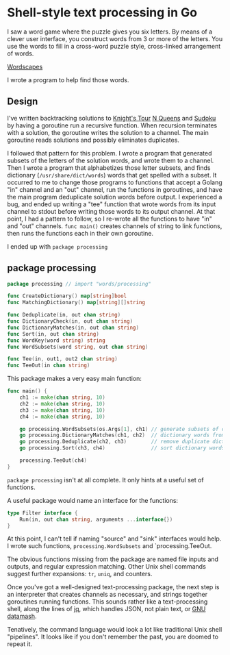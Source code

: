 # Shell-style text processing in Go

I saw a word game where the puzzle gives you six letters.
By means of a clever user interface, you construct words from 3 or more
of the letters.
You use the words to fill in a cross-word puzzle style,
cross-linked arrangement of words.

[Wordscapes](https://play.google.com/store/apps/details?id=com.peoplefun.wordcross&hl=en&gl=us)

I wrote a program to help find those words.

## Design

I've written backtracking solutions to
[Knight's Tour](https://github.com/bediger4000/knights-tour)
[N Queens](https://github.com/bediger4000/nqueens)
and
[Sudoku](https://github.com/bediger4000/sudoku-solver-2)
by having a goroutine run a recursive function.
When recursion terminates with a solution,
the goroutine writes the solution to a channel.
The main goroutine reads solutions and possibly
eliminates duplicates.

I followed that pattern for this problem.
I wrote a program that generated subsets of the letters of the solution words,
and wrote them to a channel.
Then I wrote a program that alphabetizes those letter subsets,
and finds dictionary (`/usr/share/dict/words`) words that get spelled with a subset.
It occurred to me to change those programs to functions that accept a
Golang "in" channel and an "out" channel, run the functions in goroutines,
and have the main program deduplicate solution words before output.
I experienced a bug, and ended up writing a "tee" function that wrote
words from its input channel to stdout before writing those words to its output channel.
At that point, I had a pattern to follow, so I re-wrote all the functions
to have "in" and "out" channels.
`func main()` creates channels of string to link functions,
then runs the functions each in their own goroutine.

I ended up with `package processing`

## package processing

```go
package processing // import "words/processing"

func CreateDictionary() map[string]bool
func MatchingDictionary() map[string][]string

func Deduplicate(in, out chan string)
func DictionaryCheck(in, out chan string)
func DictionaryMatches(in, out chan string)
func Sort(in, out chan string)
func WordKey(word string) string
func WordSubsets(word string, out chan string)

func Tee(in, out1, out2 chan string)
func TeeOut(in chan string)
```

This package makes a very easy main function:

```go
func main() {
    ch1 := make(chan string, 10)
    ch2 := make(chan string, 10)
    ch3 := make(chan string, 10)
    ch4 := make(chan string, 10)

    go processing.WordSubsets(os.Args[1], ch1) // generate subsets of characters
    go processing.DictionaryMatches(ch1, ch2)  // dictionary words from subsets
    go processing.Deduplicate(ch2, ch3)        // remove duplicate dictionary words
    go processing.Sort(ch3, ch4)               // sort dictionary words alphabetically

    processing.TeeOut(ch4)
}
```

`package processing` isn't at all complete.
It only hints at a useful set of functions.

A useful package would name an interface for the functions:

```go
type Filter interface {
	Run(in, out chan string, arguments ...interface{})
}
```

At this point, I can't tell if naming "source" and "sink" interfaces
would help.
I wrote such functions, `processing.WordSubsets` and `processing.TeeOut.

The obvious functions missing from the package are named file inputs and outputs,
and regular expression matching.
Other Unix shell commands suggest further expansions: `tr`, `uniq`, and counters.

Once you've got a well-designed text-processing package,
the next step is an interpreter that creates channels as necessary,
and strings together goroutines running functions.
This sounds rather like a text-processing shell,
along the lines of [jq](https://stedolan.github.io/jq/),
which handles JSON, not plain text,
or [GNU datamash](https://www.gnu.org/software/datamash/).

Tenatively, the command language would look a lot like traditional
Unix shell "pipelines".
It looks like if you don't remember the past,
you are doomed to repeat it.
